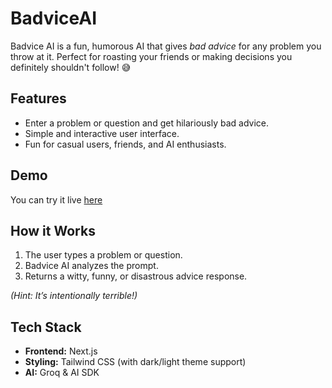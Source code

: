 # BadviceAI

Badvice AI is a fun, humorous AI that gives *bad advice* for any problem you throw at it. Perfect for roasting your friends or making decisions you definitely shouldn't follow! 😅

## Features

- Enter a problem or question and get hilariously bad advice.
- Simple and interactive user interface.
- Fun for casual users, friends, and AI enthusiasts.

## Demo

You can try it live [here](https://badvice.vercel.app)

## How it Works

1. The user types a problem or question.
2. Badvice AI analyzes the prompt.
3. Returns a witty, funny, or disastrous advice response.  

*(Hint: It’s intentionally terrible!)*

## Tech Stack

- **Frontend:** Next.js
- **Styling:** Tailwind CSS (with dark/light theme support)
- **AI:** Groq & AI SDK